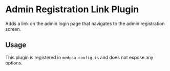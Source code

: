 # Admin Registration Link Plugin

Adds a link on the admin login page that navigates to the admin registration screen.

## Usage

This plugin is registered in `medusa-config.ts` and does not expose any options.
